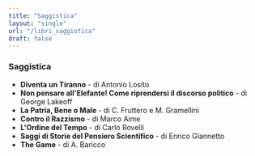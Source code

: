 ```yaml
---
title: "Saggistica"
layout: "single"
url: "/libri_saggistica"
draft: false
---
```


### Saggistica
- **Diventa un Tiranno** - di Antonio Losito
- **Non pensare all'Elefante! Come riprendersi il discorso politico** - di George Lakeoff
- **La Patria, Bene o Male** - di C. Fruttero e M. Gramellini
- **Contro il Razzismo** - di Marco Aime
- **L'Ordine del Tempo** - di Carlo Rovelli
- **Saggi di Storie del Pensiero Scientifico** - di Enrico Giannetto
- **The Game** - di A. Baricco
